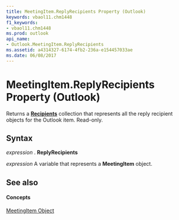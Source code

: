 ```yaml
---
title: MeetingItem.ReplyRecipients Property (Outlook)
keywords: vbaol11.chm1448
f1_keywords:
- vbaol11.chm1448
ms.prod: outlook
api_name:
- Outlook.MeetingItem.ReplyRecipients
ms.assetid: a4314327-6174-4fb2-236a-e154457033ae
ms.date: 06/08/2017
---
```



# MeetingItem.ReplyRecipients Property (Outlook)

Returns a  **[Recipients](Outlook.Recipients.md)** collection that represents all the reply recipient objects for the Outlook item. Read-only.


## Syntax

 _expression_ . **ReplyRecipients**

 _expression_ A variable that represents a **MeetingItem** object.


## See also


#### Concepts


[MeetingItem Object](Outlook.MeetingItem.md)

